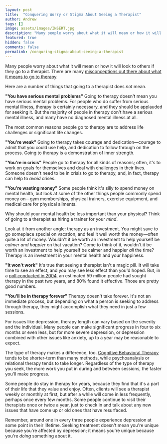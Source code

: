 ```yaml
---
layout: post
title:  "Conquering Worry or Stigma About Seeing a Therapist"
author: Andrew
tags: []
image: assets/images/INSERT.jpg
description: "Many people worry about what it will mean or how it will look to others if they go to a therapist. Here are a number of things that going to a therapist doesn't mean."
featured: true
hidden: false
comments: false
permalink: /conquring-stigma-about-seeing-a-therapist
---
```


Many people worry about what it will mean or how it will look to others if they go to a therapist. There are many [misconceptions out there about what it means to go to therapy](http://www.huffingtonpost.com/sahaj-kohli/misconceptions-about-therapy_b_7286204.html)

Here are a number of things that going to a therapist does _not_ mean.

**"You have serious mental problems"**
Going to therapy doesn't mean you have serious mental problems. For people who do suffer from serious mental illness, therapy is certainly necessary, and they should be applauded for seeking it. But the majority of people in therapy don't have a serious mental illness, and many have no diagnosed mental illness at all.

The most common reasons people go to therapy are to address life challenges or significant life changes.

**"You're weak"**
Going to therapy takes courage and dedication—courage to admit that you could use help, and dedication to follow through on the process. Going to therapy is a demonstration of inner strength.

**"You're in crisis"**
People go to therapy for all kinds of reasons; often, it's to work on goals for themselves and deal with challenges in their lives. Someone doesn't need to be in crisis to go to therapy, and, in fact, therapy can help to _avoid_ crises.

**"You're wasting money"**
Some people think it's silly to spend money on mental health, but look at some of the other things people commonly spend money on—gym memberships, physical trainers, exercise equipment, and medical care for physical ailments.

Why should your mental health be less important than your physical? Think of going to a therapist as hiring a trainer for your _mind_.

Look at it from another angle: therapy as an investment. You might save to go someplace special on vacation, and feel it well worth the money—often quite a lot of money. Wouldn't it be worth an investment to help yourself be _calmer and happier_ on that vacation? Come to think of it, wouldn't it be worth an investment to help yourself be calmer and happier _all_ the time? Therapy is an investment in your mental health and your happiness.

**"It won't work"**
It's true that seeing a therapist isn't a magic pill. It will take time to see an effect, and you may see less effect than you'd hoped. But, in a [poll conducted in 2004](http://www.apa.org/monitor/julaug04/survey.aspx), an estimated 59 million people had sought therapy in the past two years, and 80% found it effective. Those are pretty good numbers.

**"You'll be in therapy forever"**
Therapy doesn't take forever. It's not an immediate process, but depending on what a person is seeking to address through therapy, they might accomplish what they need in just a few sessions.

For issues like depression, therapy length can vary based on the severity and the individual. Many people can make significant progress in four to six months or even less, but for more severe depression, or depression combined with other issues like anxiety, up to a year may be reasonable to expect. 

The type of therapy makes a difference, too. [Cognitive Behavioral Therapy]((https://blog.uplift.app/what-is-cbt)) tends to be shorter-term than many methods, while psychoanalysis or relational therapy tends to take longer. Regardless of the type of therapy you seek, the more work you put in during and between sessions, the faster you'll make progress.

Some people do stay in therapy for years, because they find that it's a part of their life that they value and enjoy. Often, clients will see a therapist weekly or monthly at first, but after a while will come in less frequently, perhaps once every few months. Some people continue to visit their therapists once or twice a year, just to check in and talk about any new issues that have come up or old ones that have resurfaced.

Remember, around one in every three people experience depression at some point in their lifetime. Seeking treatment doesn't mean you're unique because you're affected by depression; it means you're unique because you're _doing_ something about it.
